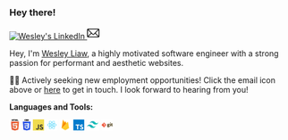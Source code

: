 ### Hey there!
<a href="https://www.linkedin.com/in/wesleyliaw/">
  <img alt="Wesley's LinkedIn" width="22px" src="https://raw.githubusercontent.com/peterthehan/peterthehan/master/assets/linkedin.svg" />
</a>
<a href="mailto:me@wesleyliaw.com">
  <img alt="Wesley's Email" width="22px" src="/assets/email.png" />
</a>

<br />

Hey, I'm [Wesley Liaw](https://www.wesleyliaw.com/), a highly motivated software engineer with a strong passion for performant and aesthetic websites.

:man_technologist: Actively seeking new employment opportunities! Click the email icon above or <a href="mailto:me@wesleyliaw.com">here</a> to get in touch. I look forward to hearing from you!

**Languages and Tools:**  

<code><img height="20" src="/assets/html_img.png"></code>
<code><img height="20" src="/assets/cssimg.png"></code>
<code><img height="20" src="https://raw.githubusercontent.com/github/explore/80688e429a7d4ef2fca1e82350fe8e3517d3494d/topics/javascript/javascript.png"></code>
<code><img height="20" src="https://raw.githubusercontent.com/github/explore/80688e429a7d4ef2fca1e82350fe8e3517d3494d/topics/react/react.png"></code>
<code><img height="20" src="https://raw.githubusercontent.com/github/explore/80688e429a7d4ef2fca1e82350fe8e3517d3494d/topics/firebase/firebase.png"></code>
<code><img height="20" src="/assets/typescript.png"></code>
<code><img height="20" src="/assets/tailwind2.png"></code>
<code><img height="20" src="https://raw.githubusercontent.com/github/explore/80688e429a7d4ef2fca1e82350fe8e3517d3494d/topics/git/git.png"></code>


<!-- 
This week, I spent my time on:

TypeScript   13 hrs 43 mins  ███████████████████████░░   91.99 %
JavaScript   56 mins         █▓░░░░░░░░░░░░░░░░░░░░░░░   06.30 %
JSON         12 mins         ▒░░░░░░░░░░░░░░░░░░░░░░░░   01.43 %
Vue.js       2 mins          ░░░░░░░░░░░░░░░░░░░░░░░░░   00.27 %
Other        0 secs          ░░░░░░░░░░░░░░░░░░░░░░░░░   00.00 %


📈 My GitHub Stats

<p align="center"> <img src="https://github-readme-stats.vercel.app/api?username=abhisheknaiidu&show_icons=true&theme=gotham" alt="abhisheknaiidu" />

-->